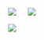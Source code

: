 ![](https://grs-vercel-54nx-q514uhgwr-wthrajat.vercel.app/api?username=wthrajat&show_icons=true&count_private=true&icon_color=39FF14&border_radius=1&theme=algolia) &nbsp; &nbsp; &nbsp;![](https://grs-vercel-54nx-q514uhgwr-wthrajat.vercel.app/api/top-langs/?username=wthrajat&layout=compact&theme=algolia)



<a href="">
  <img align="center" src="https://spotify-github-profile.vercel.app/api/view?uid=312mjqnhb5c73kvsmjzjizlrzx4u&cover_image=true&theme=natemoo-re&show_offline=true&background_color=241f31&bar_color=08b1e1&bar_color_cover=false" />
</a>
